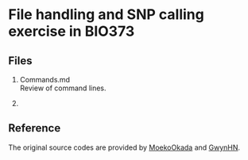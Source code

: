 # File handling and SNP calling exercise in BIO373  

## Files
1. Commands.md  
Review of command lines.  

2. 

## Reference
The original source codes are provided by [MoekoOkada](https://github.com/MoekoOkada/BIO373) and [GwynHN](https://github.com/GwynHN/BIO373_2020).
